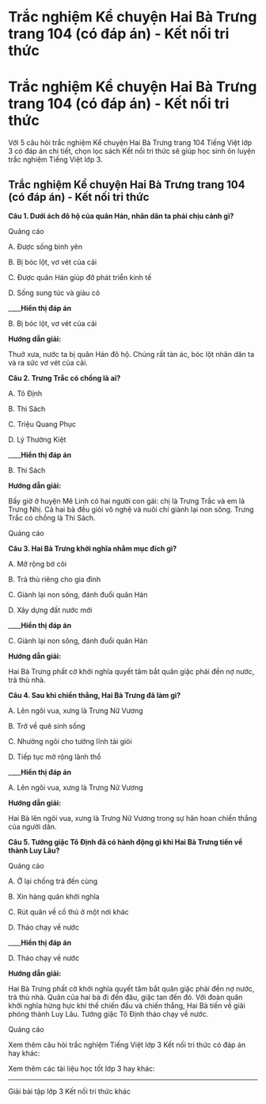 # Trắc nghiệm Kể chuyện Hai Bà Trưng trang 104 (có đáp án) - Kết nối tri thức

# Trắc nghiệm Kể chuyện Hai Bà Trưng trang 104 (có đáp án) - Kết nối tri thức

Với 5 câu hỏi trắc nghiệm Kể chuyện Hai Bà Trưng trang 104 Tiếng Việt lớp 3 có đáp án chi tiết, chọn lọc sách Kết nối tri thức sẽ giúp học sinh ôn luyện trắc nghiệm Tiếng Việt lớp 3.

## Trắc nghiệm Kể chuyện Hai Bà Trưng trang 104 (có đáp án) - Kết nối tri thức

**Câu 1. Dưới ách đô hộ của quân Hán, nhân dân ta phải chịu cảnh gì?**

Quảng cáo

A. Được sống bình yên

B. Bị bóc lột, vơ vét của cải

C. Được quân Hán giúp đỡ phát triển kinh tế

D. Sống sung túc và giàu có

____**Hiển thị đáp án**

B. Bị bóc lột, vơ vét của cải

**Hướng dẫn giải:**

Thuở xưa, nước ta bị quân Hán đô hộ. Chúng rất tàn ác, bóc lột nhân dân ta và ra sức vơ vét của cải.

**Câu 2. Trưng Trắc có chồng là ai?**

A. Tô Định

B. Thi Sách

C. Triệu Quang Phục

D. Lý Thường Kiệt

____**Hiển thị đáp án**

B. Thi Sách

**Hướng dẫn giải:**

Bấy giờ ở huyện Mê Linh có hai người con gái: chị là Trưng Trắc và em là Trưng Nhị. Cả hai bà đều giỏi võ nghệ và nuôi chí giành lại non sông. Trưng Trắc có chồng là Thi Sách.

Quảng cáo

**Câu 3. Hai Bà Trưng khởi nghĩa nhằm mục đích gì?**

A. Mở rộng bờ cõi

B. Trả thù riêng cho gia đình

C. Giành lại non sông, đánh đuổi quân Hán

D. Xây dựng đất nước mới

____**Hiển thị đáp án**

C. Giành lại non sông, đánh đuổi quân Hán

**Hướng dẫn giải:**

Hai Bà Trưng phất cờ khởi nghĩa quyết tâm bắt quân giặc phải đền nợ nước, trả thù nhà. 

**Câu 4. Sau khi chiến thắng, Hai Bà Trưng đã làm gì?**

A. Lên ngôi vua, xưng là Trưng Nữ Vương

B. Trở về quê sinh sống

C. Nhường ngôi cho tướng lĩnh tài giỏi

D. Tiếp tục mở rộng lãnh thổ

____**Hiển thị đáp án**

A. Lên ngôi vua, xưng là Trưng Nữ Vương

**Hướng dẫn giải:**

Hai Bà lên ngôi vua, xưng là Trưng Nữ Vương trong sự hân hoan chiến thắng của người dân.

**Câu 5. Tướng giặc Tô Định đã có hành động gì khi Hai Bà Trưng tiến về thành Luy Lâu?**

Quảng cáo

A. Ở lại chống trả đến cùng

B. Xin hàng quân khởi nghĩa

C. Rút quân về cố thủ ở một nơi khác

D. Tháo chạy về nước

____**Hiển thị đáp án**

D. Tháo chạy về nước

**Hướng dẫn giải:**

Hai Bà Trưng phất cờ khởi nghĩa quyết tâm bắt quân giặc phải đền nợ nước, trả thù nhà. Quân của hai bà đi đến đâu, giặc tan đến đó. Với đoàn quân khởi nghĩa hừng hực khí thế chiến đấu và chiến thắng, Hai Bà tiến về giải phóng thành Luy Lâu. Tướng giặc Tô Định tháo chạy về nước.

Quảng cáo

Xem thêm câu hỏi trắc nghiệm Tiếng Việt lớp 3 Kết nối tri thức có đáp án hay khác:

Xem thêm các tài liệu học tốt lớp 3 hay khác:

* * *

Giải bài tập lớp 3 Kết nối tri thức khác
